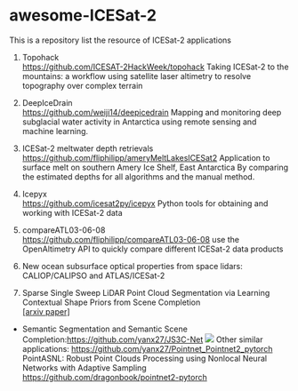 # awesome-ICESat-2
This is a repository list the resource of ICESat-2 applications


1. Topohack <br>
https://github.com/ICESAT-2HackWeek/topohack
Taking ICESat-2 to the mountains: a workflow using satellite laser altimetry to resolve topography over complex terrain

2. DeepIceDrain <br>
https://github.com/weiji14/deepicedrain
Mapping and monitoring deep subglacial water activity in Antarctica using remote sensing and machine learning.

3. ICESat-2 meltwater depth retrievals <br>
https://github.com/fliphilipp/ameryMeltLakesICESat2
Application to surface melt on southern Amery Ice Shelf, East Antarctica
By comparing the estimated depths for all algorithms and the manual method.

4. Icepyx <br>
https://github.com/icesat2py/icepyx
Python tools for obtaining and working with ICESat-2 data

5. compareATL03-06-08 <br>
https://github.com/fliphilipp/compareATL03-06-08
use the OpenAltimetry API to quickly compare different ICESat-2 data products <br>


6. New ocean subsurface optical properties from space lidars: CALIOP/CALIPSO and ATLAS/ICESat-2 <br>


7. Sparse Single Sweep LiDAR Point Cloud Segmentation via Learning Contextual Shape Priors from Scene Completion <br>[[arxiv paper]](https://arxiv.org/abs/2012.03762)
* Semantic Segmentation and Semantic Scene Completion:https://github.com/yanx27/JS3C-Net
![](FigureFolder/Hnet-image.gif)
    Other similar applications:
    https://github.com/yanx27/Pointnet_Pointnet2_pytorch
    PointASNL: Robust Point Clouds Processing using Nonlocal Neural Networks with Adaptive Sampling
    https://github.com/dragonbook/pointnet2-pytorch
